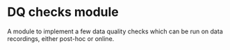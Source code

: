 # DQ checks module

A module to implement a few data quality checks which can be run on data
recordings, either post-hoc or online.
